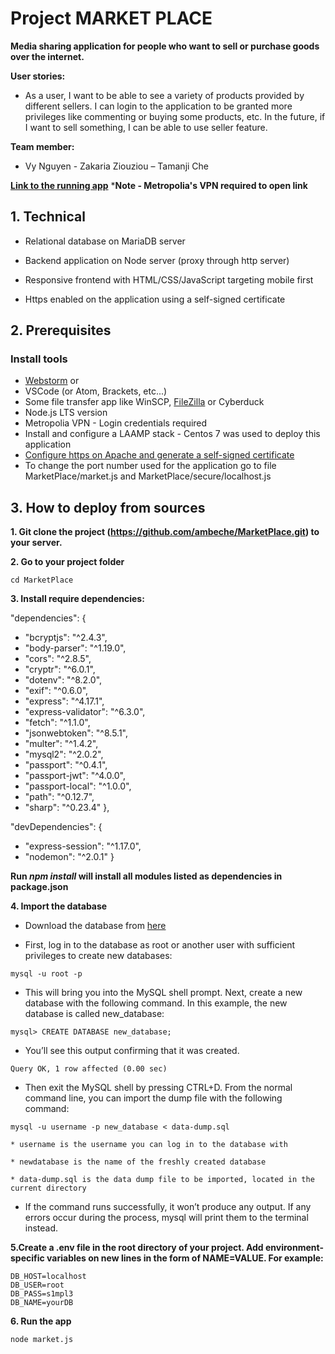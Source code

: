 # Project MARKET PLACE

**Media sharing application for people who want to sell or purchase goods over the internet.**

**User stories:**
* As a user, I want to be able to see a variety of products provided by different sellers. I can login to the application to be granted more privileges like commenting or buying some products, etc. In the future, if I want to sell something, I can be able to use seller feature.

**Team member:**
* Vy Nguyen - Zakaria Ziouziou – Tamanji Che

**[Link to the running app](https://10.114.32.156/bigHome/html/index.html)** ***Note - Metropolia's VPN required to open link**



## 1. Technical
* Relational database on MariaDB server

* Backend application on Node server (proxy through http server)

* Responsive frontend with HTML/CSS/JavaScript targeting mobile first 

* Https enabled on the application using a self-signed certificate

## 2. Prerequisites

 ### Install tools

* [Webstorm](https://www.jetbrains.com/student/) or
* VSCode (or Atom, Brackets, etc...)
* Some file transfer app like WinSCP, [FileZilla](https://filezilla-project.org/) or Cyberduck
* Node.js LTS version
* Metropolia VPN - Login credentials required
* Install and configure a LAAMP stack - Centos 7 was used to deploy this application
* [Configure https on Apache and generate a self-signed certificate](https://wiki.centos.org/HowTos/Https)
* To change the port number used for the application go to file MarketPlace/market.js and MarketPlace/secure/localhost.js

## 3. How to deploy from sources

**1. Git clone the project (https://github.com/ambeche/MarketPlace.git) to your server.**

**2. Go to your project folder**
```
cd MarketPlace
```

**3. Install require dependencies:**

"dependencies": {
   * "bcryptjs": "^2.4.3",
   * "body-parser": "^1.19.0",
   * "cors": "^2.8.5",
   * "cryptr": "^6.0.1",
   * "dotenv": "^8.2.0",
   * "exif": "^0.6.0",
   * "express": "^4.17.1",
   * "express-validator": "^6.3.0",
   * "fetch": "^1.1.0",
   * "jsonwebtoken": "^8.5.1",
   * "multer": "^1.4.2",
   * "mysql2": "^2.0.2",
   * "passport": "^0.4.1",
   * "passport-jwt": "^4.0.0",
   * "passport-local": "^1.0.0",
   * "path": "^0.12.7",
   * "sharp": "^0.23.4"
  },
  
  "devDependencies": {
   * "express-session": "^1.17.0",
   * "nodemon": "^2.0.1"
  }
  
  **Run _npm install_ will install all modules listed as dependencies in package.json**
  
  **4. Import the database**
  
  * Download the database from [here](https://github.com/ambeche/MarketPlace/blob/master/newMarketPlace.sql)
  
  * First, log in to the database as root or another user with sufficient privileges to create new databases:
  
  ```
  mysql -u root -p
  ```
  
  * This will bring you into the MySQL shell prompt. Next, create a new database with the following command. In this example, the new database is called new_database:
  
  ```
  mysql> CREATE DATABASE new_database;
  ```
  
  * You’ll see this output confirming that it was created.

  ```
  Query OK, 1 row affected (0.00 sec)
  ```
  
  * Then exit the MySQL shell by pressing CTRL+D. From the normal command line, you can import the dump file with the following command:
  
  ```
  mysql -u username -p new_database < data-dump.sql
  ```
  
    * username is the username you can log in to the database with
    
    * newdatabase is the name of the freshly created database

    * data-dump.sql is the data dump file to be imported, located in the current directory
    
   
   * If the command runs successfully, it won’t produce any output. If any errors occur during the process, mysql will print them to the terminal instead.
  
  **5.Create a .env file in the root directory of your project. Add environment-specific variables on new lines in the form of NAME=VALUE. For example:**
  
  ``` 
  DB_HOST=localhost
  DB_USER=root
  DB_PASS=s1mpl3 
  DB_NAME=yourDB
  ```
  
  **6. Run the app**
  
  ``` 
  node market.js
  ```



  
  
  
  
  
  
